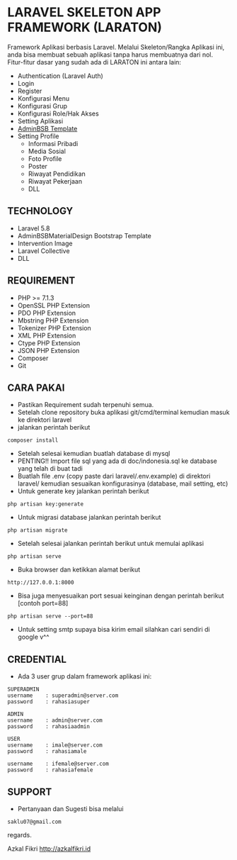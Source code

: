 # LARAVEL SKELETON APP FRAMEWORK (LARATON)
Framework Aplikasi berbasis Laravel.
Melalui Skeleton/Rangka Aplikasi ini, anda bisa membuat sebuah aplikasi tanpa harus membuatnya dari nol. Fitur-fitur dasar yang sudah ada di LARATON ini antara lain:
- Authentication (Laravel Auth)
- Login
- Register
- Konfigurasi Menu
- Konfigurasi Grup
- Konfigurasi Role/Hak Akses
- Setting Aplikasi
- [AdminBSB Template](https://github.com/gurayyarar/AdminBSBMaterialDesign "AdminBSBMaterialDesign")
- Setting Profile
	* Informasi Pribadi
	* Media Sosial
	* Foto Profile
	* Poster
	* Riwayat Pendidikan
	* Riwayat Pekerjaan
	* DLL

## TECHNOLOGY
- Laravel 5.8
- AdminBSBMaterialDesign Bootstrap Template
- Intervention Image
- Laravel Collective
- DLL

## REQUIREMENT
- PHP >= 7.1.3
- OpenSSL PHP Extension
- PDO PHP Extension
- Mbstring PHP Extension
- Tokenizer PHP Extension
- XML PHP Extension
- Ctype PHP Extension
- JSON PHP Extension
- Composer
- Git

## CARA PAKAI
- Pastikan Requirement sudah terpenuhi semua.
- Setelah clone repository buka aplikasi git/cmd/terminal kemudian masuk ke direktori laravel
- jalankan perintah berikut
```
composer install
```
- Setelah selesai kemudian buatlah database di mysql
- PENTING!! Import file sql yang ada di doc/indonesia.sql ke database yang telah di buat tadi
- Buatlah file .env (copy paste dari laravel/.env.example) di direktori laravel/ kemudian sesuaikan konfigurasinya (database, mail setting, etc)
- Untuk generate key jalankan perintah berikut
```
php artisan key:generate
```
- Untuk migrasi database jalankan perintah berikut
```
php artisan migrate
```
- Setelah selesai jalankan perintah berikut untuk memulai aplikasi
```
php artisan serve
```
- Buka browser dan ketikkan alamat berikut
```
http://127.0.0.1:8000
```
- Bisa juga menyesuaikan port sesuai keinginan dengan perintah berikut [contoh port=88]
```
php artisan serve --port=88
```
- Untuk setting smtp supaya bisa kirim email silahkan cari sendiri di google v^^

## CREDENTIAL
- Ada 3 user grup dalam framework aplikasi ini:
```
SUPERADMIN
username 	: superadmin@server.com
password	: rahasiasuper

ADMIN
username 	: admin@server.com
password	: rahasiaadmin

USER
username 	: imale@server.com
password	: rahasiamale

username 	: ifemale@server.com
password	: rahasiafemale
```

## SUPPORT
- Pertanyaan dan Sugesti bisa melalui
```
saklu07@gmail.com
```


regards.

Azkal Fikri
http://azkalfikri.id